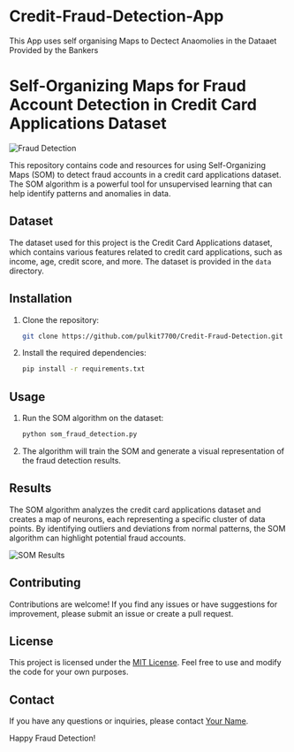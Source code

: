# Credit-Fraud-Detection-App
 This App uses self organising Maps to Dectect Anaomolies in the Dataaet Provided  by the  Bankers
# Self-Organizing Maps for Fraud Account Detection in Credit Card Applications Dataset

![Fraud Detection](https://example.com/fraud_detection_image.png)

This repository contains code and resources for using Self-Organizing Maps (SOM) to detect fraud accounts in a credit card applications dataset. The SOM algorithm is a powerful tool for unsupervised learning that can help identify patterns and anomalies in data.

## Dataset

The dataset used for this project is the Credit Card Applications dataset, which contains various features related to credit card applications, such as income, age, credit score, and more. The dataset is provided in the `data` directory.

## Installation

1. Clone the repository:

   ```bash
   git clone https://github.com/pulkit7700/Credit-Fraud-Detection.git
   ```

2. Install the required dependencies:

   ```bash
   pip install -r requirements.txt
   ```

## Usage

1. Run the SOM algorithm on the dataset:

   ```bash
   python som_fraud_detection.py
   ```

2. The algorithm will train the SOM and generate a visual representation of the fraud detection results.

## Results

The SOM algorithm analyzes the credit card applications dataset and creates a map of neurons, each representing a specific cluster of data points. By identifying outliers and deviations from normal patterns, the SOM algorithm can highlight potential fraud accounts.

![SOM Results](https://example.com/som_results.png)

## Contributing

Contributions are welcome! If you find any issues or have suggestions for improvement, please submit an issue or create a pull request.

## License

This project is licensed under the [MIT License](LICENSE). Feel free to use and modify the code for your own purposes.

## Contact

If you have any questions or inquiries, please contact [Your Name](mailto:your-email@example.com).

Happy Fraud Detection!
